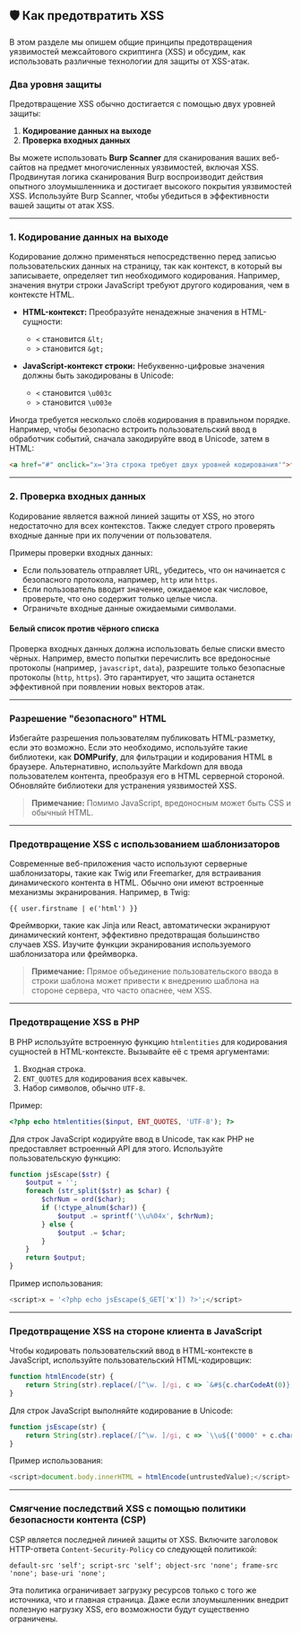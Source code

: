## 🛡️ Как предотвратить XSS

В этом разделе мы опишем общие принципы предотвращения уязвимостей межсайтового скриптинга (XSS) и обсудим, как использовать различные технологии для защиты от XSS-атак.

### Два уровня защиты

Предотвращение XSS обычно достигается с помощью двух уровней защиты:

1. **Кодирование данных на выходе**
2. **Проверка входных данных**

Вы можете использовать **Burp Scanner** для сканирования ваших веб-сайтов на предмет многочисленных уязвимостей, включая XSS. Продвинутая логика сканирования Burp воспроизводит действия опытного злоумышленника и достигает высокого покрытия уязвимостей XSS. Используйте Burp Scanner, чтобы убедиться в эффективности вашей защиты от атак XSS.

---

### 1. Кодирование данных на выходе

Кодирование должно применяться непосредственно перед записью пользовательских данных на страницу, так как контекст, в который вы записываете, определяет тип необходимого кодирования. Например, значения внутри строки JavaScript требуют другого кодирования, чем в контексте HTML.

- **HTML-контекст:** Преобразуйте ненадежные значения в HTML-сущности:
  - `<` становится `&lt;`
  - `>` становится `&gt;`

- **JavaScript-контекст строки:** Небуквенно-цифровые значения должны быть закодированы в Unicode:
  - `<` становится `\u003c`
  - `>` становится `\u003e`

Иногда требуется несколько слоёв кодирования в правильном порядке. Например, чтобы безопасно встроить пользовательский ввод в обработчик событий, сначала закодируйте ввод в Unicode, затем в HTML:

```html
<a href="#" onclick="x='Эта строка требует двух уровней кодирования'">тест</a>
```

---

### 2. Проверка входных данных

Кодирование является важной линией защиты от XSS, но этого недостаточно для всех контекстов. Также следует строго проверять входные данные при их получении от пользователя.

Примеры проверки входных данных:

- Если пользователь отправляет URL, убедитесь, что он начинается с безопасного протокола, например, `http` или `https`.
- Если пользователь вводит значение, ожидаемое как числовое, проверьте, что оно содержит только целые числа.
- Ограничьте входные данные ожидаемыми символами.

#### Белый список против чёрного списка

Проверка входных данных должна использовать белые списки вместо чёрных. Например, вместо попытки перечислить все вредоносные протоколы (например, `javascript`, `data`), разрешите только безопасные протоколы (`http`, `https`). Это гарантирует, что защита останется эффективной при появлении новых векторов атак.

---

### Разрешение "безопасного" HTML

Избегайте разрешения пользователям публиковать HTML-разметку, если это возможно. Если это необходимо, используйте такие библиотеки, как **DOMPurify**, для фильтрации и кодирования HTML в браузере. Альтернативно, используйте Markdown для ввода пользователем контента, преобразуя его в HTML серверной стороной. Обновляйте библиотеки для устранения уязвимостей XSS.

> **Примечание:** Помимо JavaScript, вредоносным может быть CSS и обычный HTML.

---

### Предотвращение XSS с использованием шаблонизаторов

Современные веб-приложения часто используют серверные шаблонизаторы, такие как Twig или Freemarker, для встраивания динамического контента в HTML. Обычно они имеют встроенные механизмы экранирования. Например, в Twig:

```twig
{{ user.firstname | e('html') }}
```

Фреймворки, такие как Jinja или React, автоматически экранируют динамический контент, эффективно предотвращая большинство случаев XSS. Изучите функции экранирования используемого шаблонизатора или фреймворка.

> **Примечание:** Прямое объединение пользовательского ввода в строки шаблона может привести к внедрению шаблона на стороне сервера, что часто опаснее, чем XSS.

---

### Предотвращение XSS в PHP

В PHP используйте встроенную функцию `htmlentities` для кодирования сущностей в HTML-контексте. Вызывайте её с тремя аргументами:

1. Входная строка.
2. `ENT_QUOTES` для кодирования всех кавычек.
3. Набор символов, обычно `UTF-8`.

Пример:

```php
<?php echo htmlentities($input, ENT_QUOTES, 'UTF-8'); ?>
```

Для строк JavaScript кодируйте ввод в Unicode, так как PHP не предоставляет встроенный API для этого. Используйте пользовательскую функцию:

```php
function jsEscape($str) {
    $output = '';
    foreach (str_split($str) as $char) {
        $chrNum = ord($char);
        if (!ctype_alnum($char)) {
            $output .= sprintf('\\u%04x', $chrNum);
        } else {
            $output .= $char;
        }
    }
    return $output;
}
```

Пример использования:

```php
<script>x = '<?php echo jsEscape($_GET['x']) ?>';</script>
```

---

### Предотвращение XSS на стороне клиента в JavaScript

Чтобы кодировать пользовательский ввод в HTML-контексте в JavaScript, используйте пользовательский HTML-кодировщик:

```javascript
function htmlEncode(str) {
    return String(str).replace(/[^\w. ]/gi, c => `&#${c.charCodeAt(0)};`);
}
```

Для строк JavaScript выполняйте кодирование в Unicode:

```javascript
function jsEscape(str) {
    return String(str).replace(/[^\w. ]/gi, c => `\\u${('0000' + c.charCodeAt(0).toString(16)).slice(-4)}`);
}
```

Пример использования:

```javascript
<script>document.body.innerHTML = htmlEncode(untrustedValue);</script>
```

---

### Смягчение последствий XSS с помощью политики безопасности контента (CSP)

CSP является последней линией защиты от XSS. Включите заголовок HTTP-ответа `Content-Security-Policy` со следующей политикой:

```
default-src 'self'; script-src 'self'; object-src 'none'; frame-src 'none'; base-uri 'none';
```

Эта политика ограничивает загрузку ресурсов только с того же источника, что и главная страница. Даже если злоумышленник внедрит полезную нагрузку XSS, его возможности будут существенно ограничены.
